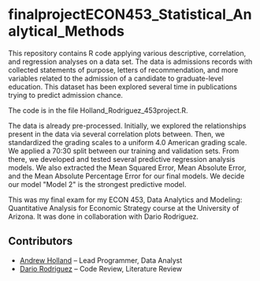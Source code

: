# finalprojectECON453_Statistical_Analytical_Methods
This repository contains R code applying various descriptive, correlation, and regression analyses on a data set. The data is admissions records with collected statements of purpose, letters of recommendation, and more variables related to the admission of a candidate to graduate-level education. This dataset has been explored several time in publications trying to predict admission chance. 

The code is in the file Holland_Rodriguez_453project.R.

The data is already pre-processed. Initially, we explored the relationships present in the data via several correlation plots between. Then, we standardized the grading scales to a uniform 4.0 American grading scale. We applied a 70:30 split between our training and validation sets. From there, we developed and tested several predictive regression analysis models. We also extracted the Mean Squared Error, Mean Absolute Error, and the Mean Absolute Percentage Error for our final models. We decide our model "Model 2" is the strongest predictive model. 

This was my final exam for my ECON 453, Data Analytics and Modeling: Quantitative Analysis for Economic Strategy course at the University of Arizona. It was done in collaboration with Dario Rodriguez.

## Contributors
- [Andrew Holland](https://www.linkedin.com/in/andrew-holland-az/) – Lead Programmer, Data Analyst
- [Dario Rodriguez](https://www.linkedin.com/in/dario-alejandro-rodriguez-373704312/) – Code Review, Literature Review
